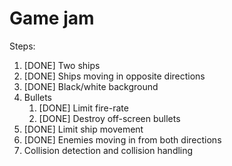# Game jam

Steps:

1. [DONE] Two ships
2. [DONE] Ships moving in opposite directions
3. [DONE] Black/white background
4. Bullets
    1. [DONE] Limit fire-rate
    2. [DONE] Destroy off-screen bullets
5. [DONE] Limit ship movement
6. [DONE] Enemies moving in from both directions
7. Collision detection and collision handling
